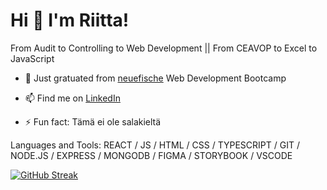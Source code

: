 # **Hi 👋 I'm Riitta!**

From Audit to Controlling to Web Development ||
From CEAVOP to Excel to JavaScript

- 🌱 Just gratuated from [neuefische](https://www.neuefische.de/) Web Development Bootcamp

- 📫 Find me on [LinkedIn](https://www.linkedin.com/in/riitta-gerhards/)

- ⚡ Fun fact: Tämä ei ole salakieltä

Languages and Tools: REACT / JS / HTML / CSS / TYPESCRIPT / GIT / NODE.JS / EXPRESS / MONGODB / FIGMA / STORYBOOK / VSCODE

[![GitHub Streak](https://github-readme-streak-stats.herokuapp.com/?user=riittagerhards&theme=blueberry)](https://git.io/streak-stats)
